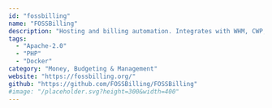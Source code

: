 ```yaml
---
id: "fossbilling"
name: "FOSSBilling"
description: "Hosting and billing automation. Integrates with WHM, CWP, cPanel and HestiaCP. Full API and easily extensible."
tags:
  - "Apache-2.0"
  - "PHP"
  - "Docker"
category: "Money, Budgeting & Management"
website: "https://fossbilling.org/"
github: "https://github.com/FOSSBilling/FOSSBilling"
#image: "/placeholder.svg?height=300&width=400"
---
```


